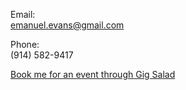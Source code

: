 Email:  
<emanuel.evans@gmail.com>

Phone:  
(914) 582-9417

[Book me for an event through Gig Salad](http://www.gigsalad.com/emanuel_evans_san_francisco)
